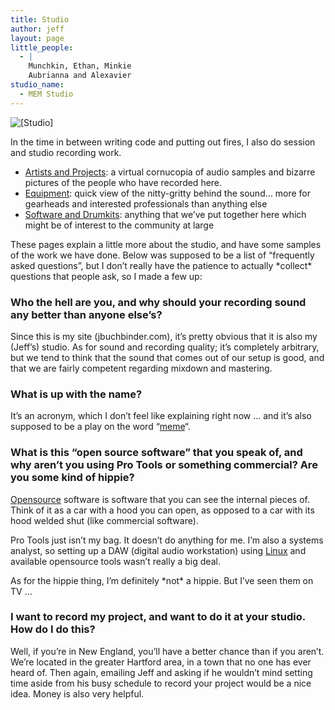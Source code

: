 ```yaml
---
title: Studio
author: jeff
layout: page
little_people:
  - |
    Munchkin, Ethan, Minkie
    Aubrianna and Alexavier
studio_name:
  - MEM Studio
---
```


![[Studio]][1]

In the time in between writing code and putting out fires, I also do session and studio recording work.

 [1]: /images/mem_logo.png

 * [Artists and Projects][2]: a virtual cornucopia of audio samples and bizarre pictures of the people who have recorded here.
 * [Equipment][3]: quick view of the nitty-gritty behind the sound… more for gearheads and interested professionals than anything else
 * [Software and Drumkits][4]: anything that we’ve put together here which might be of interest to the community at large

 [2]: /studio/artists_and_projects/
 [3]: /studio/equipment/
 [4]: /studio/software_and_drumkits/

These pages explain a little more about the studio, and have some samples of the work we have done. Below was supposed to be a list of “frequently asked questions”, but I don’t really have the patience to actually \*collect\* questions that people ask, so I made a few up:

### Who the hell are you, and why should your recording sound any better than anyone else’s?

Since this is my site (jbuchbinder.com), it’s pretty obvious that it is also my (Jeff’s) studio. As for sound and recording quality; it’s completely arbitrary, but we tend to think that the sound that comes out of our setup is good, and that we are fairly competent regarding mixdown and mastering.

### What is up with the name?

It’s an acronym, which I don’t feel like explaining right now … and it’s also supposed to be a play on the word “[meme][5]“.

 [5]: http://en.wikipedia.org/wiki/Meme

### What is this “open source software” that you speak of, and why aren’t you using Pro Tools or something commercial? Are you some kind of hippie?

[Opensource][6] software is software that you can see the internal pieces of. Think of it as a car with a hood you can open, as opposed to a car with its hood welded shut (like commercial software).

 [6]: http://www.opensource.org/

Pro Tools just isn’t my bag. It doesn’t do anything for me. I’m also a systems analyst, so setting up a DAW (digital audio workstation) using [Linux][7] and available opensource tools wasn’t really a big deal.

 [7]: http://www.debian.org/

As for the hippie thing, I’m definitely \*not\* a hippie. But I’ve seen them on TV …

### I want to record my project, and want to do it at your studio. How do I do this?

Well, if you’re in New England, you’ll have a better chance than if you aren’t. We’re located in the greater Hartford area, in a town that no one has ever heard of. Then again, emailing Jeff and asking if he wouldn’t mind setting time aside from his busy schedule to record your project would be a nice idea. Money is also very helpful.
